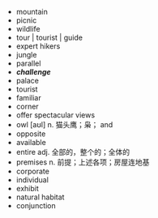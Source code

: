 - mountain
- picnic
- wildlife
- tour | tourist | guide
- expert hikers
- jungle
- parallel
- ***challenge***
- palace
- tourist
- familiar
- corner
- offer spectacular views
- owl [aʊl] n. 猫头鹰；枭； and
- opposite
- available
- entire adj. 全部的，整个的；全体的
- premises n. 前提；上述各项；房屋连地基
- corporate
- individual
- exhibit
- natural habitat
- conjunction
